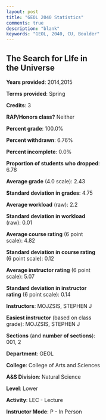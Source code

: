 ```yaml
---
layout: post
title: "GEOL 2040 Statistics"
comments: true
description: "blank"
keywords: "GEOL, 2040, CU, Boulder"
--- 
```

<head>
<script src="https://ajax.googleapis.com/ajax/libs/jquery/2.1.3/jquery.min.js"></script>
<script src="https://dl.dropboxusercontent.com/s/pc42nxpaw1ea4o9/highcharts.js?dl=0"></script>
<!-- <script src="../assets/js/highcharts.js"></script> -->
<style type="text/css">@font-face {
	font-family: "Bebas Neue";
	src: url(https://www.filehosting.org/file/details/544349/BebasNeue%20Regular.otf) format("opentype");
	}
	h1.Bebas { 
		font-family: "Bebas Neue", Verdana, Tahoma;
	}
</style>
</head>
<body>
	<div id="container" style="float: right; width: 45%; height: 88%; margin-left: 2.5%; margin-right: 2.5%;"></div>
	<script language="JavaScript">
		$(document).ready(function() {
		var chart = {type: 'column'};
		var title = {text: 'Grade Distribution'};
		var xAxis = {categories: ['A','B','C','D','F'],crosshair: true};
		var yAxis = {min: 0,title: {text: 'Percentage'}};
		var tooltip = {headerFormat: '<center><b><span style="font-size:20px">{point.key}</span></b></center>',
		               pointFormat: '<td style="padding:0"><b>{point.y:.1f}%</b></td>',
		               footerFormat: '</table>',shared: true,useHTML: true};
		var plotOptions = {column: {pointPadding: 0.0,borderWidth: 0}};  
		var credits = {enabled: false};var series= [{name: 'Percent',data: [11.36,40.0,34.55,9.55,4.55,]}];
		var json = {};
		json.chart = chart;
		json.title = title;
		json.tooltip = tooltip;
		json.xAxis = xAxis;
		json.yAxis = yAxis;  
		json.series = series;
		json.plotOptions = plotOptions;  
		json.credits = credits;
		$('#container').highcharts(json);
	});
	</script>
</body>
			   
## The Search for LIfe in the Universe

**Years provided**: 2014,2015

**Terms provided**: Spring

**Credits**: 3

**RAP/Honors class?** Neither

**Percent grade**: 100.0%

**Percent withdrawn**: 6.76%

**Percent incomplete**: 0.0%

**Proportion of students who dropped**: 6.78

**Average grade** (4.0 scale): 2.43

**Standard deviation in grades**: 4.75

**Average workload** (raw): 2.2

**Standard deviation in workload** (raw): 0.01

**Average course rating** (6 point scale): 4.82

**Standard deviation in course rating** (6 point scale): 0.12

**Average instructor rating** (6 point scale): 5.07

**Standard deviation in instructor rating** (6 point scale): 0.14

**Instructors**: MOJZSIS, STEPHEN J

**Easiest instructor** (based on class grade): MOJZSIS, STEPHEN J

**Sections** (and **number of sections**): 001, 2

**Department**: GEOL

**College**: College of Arts and Sciences

**A&S Division**: Natural Science

**Level**: Lower

**Activity**: LEC - Lecture

**Instructor Mode**: P  - In Person